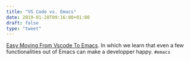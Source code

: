 ```yaml
---
title: "VS Code vs. Emacs"
date: 2019-01-28T09:16:00+01:00
draft: false
type: "tweet"
---
```


[Easy Moving From Vscode To Emacs](https://krsoninikhil.github.io/2018/12/15/easy-moving-from-vscode-to-emacs/). In which we learn that even a few
functionalities out of Emacs can make a developper happy. `#emacs`
